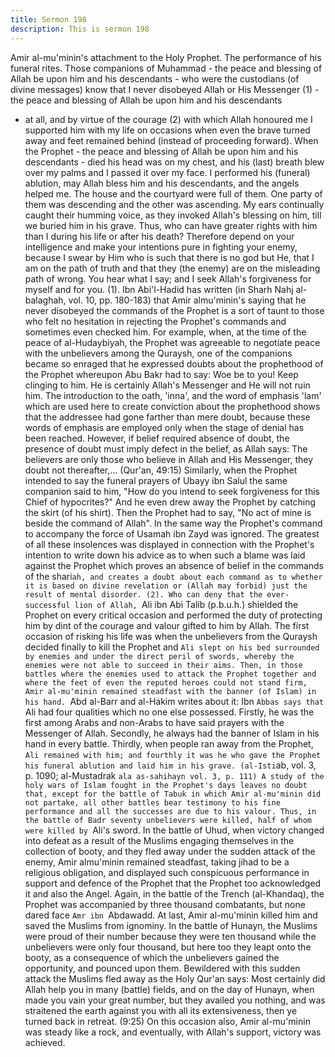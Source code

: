 ```yaml
---
title: Sermon 198
description: This is sermon 198
---
```


Amir al-mu'minin's attachment to the Holy Prophet. The performance
of his funeral rites.
Those companions of Muhammad - the peace and blessing of Allah be upon him and his
descendants - who were the custodians (of divine messages) know that I never disobeyed
Allah or His Messenger (1) - the peace and blessing of Allah be upon him and his descendants
- at all, and by virtue of the courage (2) with which Allah honoured me I supported him with
my life on occasions when even the brave turned away and feet remained behind (instead of
proceeding forward).
When the Prophet - the peace and blessing of Allah be upon him and his descendants - died
his head was on my chest, and his (last) breath blew over my palms and I passed it over my
face. I performed his (funeral) ablution, may Allah bless him and his descendants, and the
angels helped me. The house and the courtyard were full of them.
One party of them was descending and the other was ascending. My ears continually caught
their humming voice, as they invoked Allah's blessing on him, till we buried him in his grave.
Thus, who can have greater rights with him than I during his life or after his death? Therefore
depend on your intelligence and make your intentions pure in fighting your enemy, because I
swear by Him who is such that there is no god but He, that I am on the path of truth and that
they (the enemy) are on the misleading path of wrong.
You hear what I say; and I seek Allah's forgiveness for myself and for you.
(1). Ibn Abi'l-Hadid has written (in Sharh Nahj al-balaghah, vol. 10, pp. 180-183) that Amir almu'minin's
saying that he never disobeyed the commands of the Prophet is a sort of taunt to
those who felt no hesitation in rejecting the Prophet's commands and sometimes even checked
him.
For example, when, at the time of the peace of al-Hudaybiyah, the Prophet was agreeable to
negotiate peace with the unbelievers among the Quraysh, one of the companions became so
enraged that he expressed doubts about the prophethood of the Prophet whereupon Abu Bakr
had to say:
Woe be to you! Keep clinging to him. He is certainly Allah's Messenger and He
will not ruin him.
The introduction to the oath, 'inna', and the word of emphasis 'lam' which are used here to
create conviction about the prophethood shows that the addressee had gone farther than mere
doubt, because these words of emphasis are employed only when the stage of denial has been
reached. However, if belief required absence of doubt, the presence of doubt must imply
defect in the belief, as Allah says:
The believers are only those who believe in Allah and His Messenger, they doubt
not thereafter,... (Qur'an, 49:15)
Similarly, when the Prophet intended to say the funeral prayers of Ubayy ibn Salul the same
companion said to him, "How do you intend to seek forgiveness for this Chief of hypocrites?"
And he even drew away the Prophet by catching the skirt (of his shirt).
Then the Prophet had to say, "No act of mine is beside the command of Allah". In the same
way the Prophet's command to accompany the force of Usamah ibn Zayd was ignored. The
greatest of all these insolences was displayed in connection with the Prophet's intention to
write down his advice as to when such a blame was laid against the Prophet which proves an
absence of belief in the commands of the shari`ah, and creates a doubt about each command
as to whether it is based on divine revelation or (Allah may forbid) just the result of mental
disorder.
(2). Who can deny that the ever-successful lion of Allah, `Ali ibn Abi Talib (p.b.u.h.) shielded
the Prophet on every critical occasion and performed the duty of protecting him by dint of the
courage and valour gifted to him by Allah. The first occasion of risking his life was when the
unbelievers from the Quraysh decided finally to kill the Prophet and `Ali slept on his bed
surrounded by enemies and under the direct peril of swords, whereby the enemies were not
able to succeed in their aims.
Then, in those battles where the enemies used to attack the Prophet together and where the
feet of even the reputed heroes could not stand firm, Amir al-mu'minin remained steadfast with
the banner (of Islam) in his hand. `Abd al-Barr and al-Hakim writes about it:
Ibn `Abbas says that `Ali had four qualities which no one else possessed. Firstly,
he was the first among Arabs and non-Arabs to have said prayers with the
Messenger of Allah. Secondly, he always had the banner of Islam in his hand in
every battle. Thirdly, when people ran away from the Prophet, `Ali remained
with him; and fourthly it was he who gave the Prophet his funeral ablution and
laid him in his grave. (al-Isti`ab, vol. 3, p. 1090; al-Mustadrak `ala as-sahihayn
vol. 3, p. 111)
A study of the holy wars of Islam fought in the Prophet's days leaves no doubt that, except for
the battle of Tabuk in which Amir al-mu'minin did not partake, all other battles bear testimony
to his fine performance and all the successes are due to his valour. Thus, in the battle of Badr
seventy unbelievers were killed, half of whom were killed by `Ali's sword. In the battle of
Uhud, when victory changed into defeat as a result of the Muslims engaging themselves in the
collection of booty, and they fled away under the sudden attack of the enemy, Amir almu'minin
remained steadfast, taking jihad to be a religious obligation, and displayed such
conspicuous performance in support and defence of the Prophet that the Prophet too
acknowledged it and also the Angel.
Again, in the battle of the Trench (al-Khandaq), the Prophet was accompanied by three
thousand combatants, but none dared face `Amr ibn `Abdawadd. At last, Amir al-mu'minin
killed him and saved the Muslims from ignominy. In the battle of Hunayn, the Muslims were
proud of their number because they were ten thousand while the unbelievers were only four
thousand, but here too they leapt onto the booty, as a consequence of which the unbelievers
gained the opportunity, and pounced upon them. Bewildered with this sudden attack the
Muslims fled away as the Holy Qur'an says:
Most certainly did Allah help you in many (battle) fields, and on the day of
Hunayn, when made you vain your great number, but they availed you nothing,
and was straitened the earth against you with all its extensiveness, then ye
turned back in retreat. (9:25)
On this occasion also, Amir al-mu'minin was steady like a rock, and eventually, with Allah's
support, victory was achieved.